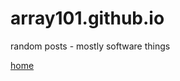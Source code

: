 array101.github.io
==================

random posts - mostly software things


[home](http://array101.github.io/ "array101 | home")

